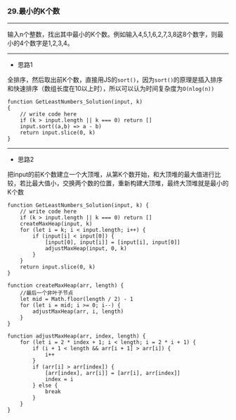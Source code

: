 ### 29.最小的K个数

---

输入n个整数，找出其中最小的K个数。例如输入4,5,1,6,2,7,3,8这8个数字，则最小的4个数字是1,2,3,4。

---

* 思路1

全排序，然后取出前K个数，直接用JS的`sort()`，因为`sort()`的原理是插入排序和快速排序（数组长度在10以上时），所以可以认为时间复杂度为`O(nlog(n))`

``` JS
function GetLeastNumbers_Solution(input, k)
{
    // write code here
    if (k > input.length || k === 0) return []
    input.sort((a,b) => a - b)
    return input.slice(0, k)
}
```

---

* 思路2

把input的前K个数建立一个大顶堆，从第K个数开始，和大顶堆的最大值进行比较，若比最大值小，交换两个数的位置，重新构建大顶堆，最终大顶堆就是最小的K个数

``` JS
function GetLeastNumbers_Solution(input, k) {
    // write code here
    if (k > input.length || k === 0) return []
    createMaxHeap(input, k)
    for (let i = k; i < input.length; i++) {
        if (input[i] < input[0]) {
            [input[0], input[i]] = [input[i], input[0]]
            adjustMaxHeap(input, 0, k)
        }
    }
    return input.slice(0, k)
}

function createMaxHeap(arr, length) {
    //最后一个非叶子节点
    let mid = Math.floor(length / 2) - 1
    for (let i = mid; i >= 0; i--) {
        adjustMaxHeap(arr, i, length)
    }
}

function adjustMaxHeap(arr, index, length) {
    for (let i = 2 * index + 1; i < length; i = 2 * i + 1) {
        if (i + 1 < length && arr[i + 1] > arr[i]) {
            i++
        }
        if (arr[i] > arr[index]) {
            [arr[index], arr[i]] = [arr[i], arr[index]]
            index = i
        } else {
            break
        }
    }
}
```
